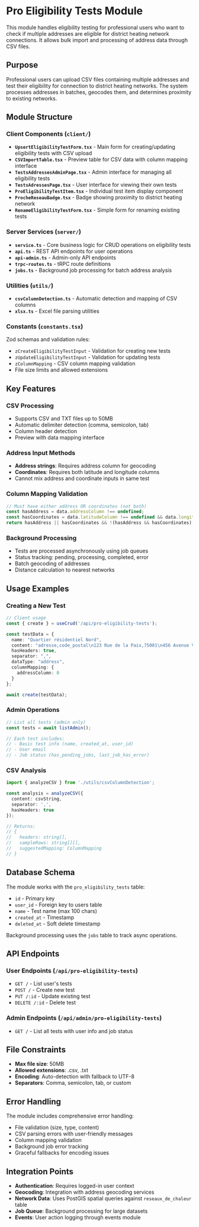 # Pro Eligibility Tests Module

This module handles eligibility testing for professional users who want to check if multiple addresses are eligible for district heating network connections. It allows bulk import and processing of address data through CSV files.

## Purpose

Professional users can upload CSV files containing multiple addresses and test their eligibility for connection to district heating networks. The system processes addresses in batches, geocodes them, and determines proximity to existing networks.

## Module Structure

### Client Components (`client/`)

- **`UpsertEligibilityTestForm.tsx`** - Main form for creating/updating eligibility tests with CSV upload
- **`CSVImportTable.tsx`** - Preview table for CSV data with column mapping interface  
- **`TestsAddressesAdminPage.tsx`** - Admin interface for managing all eligibility tests
- **`TestsAdressesPage.tsx`** - User interface for viewing their own tests
- **`ProEligibilityTestItem.tsx`** - Individual test item display component
- **`ProcheReseauBadge.tsx`** - Badge showing proximity to district heating network
- **`RenameEligibilityTestForm.tsx`** - Simple form for renaming existing tests

### Server Services (`server/`)

- **`service.ts`** - Core business logic for CRUD operations on eligibility tests
- **`api.ts`** - REST API endpoints for user operations
- **`api-admin.ts`** - Admin-only API endpoints
- **`trpc-routes.ts`** - tRPC route definitions
- **`jobs.ts`** - Background job processing for batch address analysis

### Utilities (`utils/`)

- **`csvColumnDetection.ts`** - Automatic detection and mapping of CSV columns
- **`xlsx.ts`** - Excel file parsing utilities

### Constants (`constants.tsx`)

Zod schemas and validation rules:
- `zCreateEligibilityTestInput` - Validation for creating new tests
- `zUpdateEligibilityTestInput` - Validation for updating tests  
- `zColumnMapping` - CSV column mapping validation
- File size limits and allowed extensions

## Key Features

### CSV Processing
- Supports CSV and TXT files up to 50MB
- Automatic delimiter detection (comma, semicolon, tab)
- Column header detection
- Preview with data mapping interface

### Address Input Methods
- **Address strings**: Requires address column for geocoding
- **Coordinates**: Requires both latitude and longitude columns
- Cannot mix address and coordinate inputs in same test

### Column Mapping Validation
```typescript
// Must have either address OR coordinates (not both)
const hasAddress = data.addressColumn !== undefined;
const hasCoordinates = data.latitudeColumn !== undefined && data.longitudeColumn !== undefined;
return hasAddress || hasCoordinates && !(hasAddress && hasCoordinates);
```

### Background Processing
- Tests are processed asynchronously using job queues
- Status tracking: pending, processing, completed, error
- Batch geocoding of addresses
- Distance calculation to nearest networks

## Usage Examples

### Creating a New Test

```typescript
// Client usage
const { create } = useCrud('/api/pro-eligibility-tests');

const testData = {
  name: "Quartier résidentiel Nord",
  content: "adresse,code_postal\n123 Rue de la Paix,75001\n456 Avenue Victor Hugo,75002",
  hasHeaders: true,
  separator: ",",
  dataType: "address",
  columnMapping: {
    addressColumn: 0
  }
};

await create(testData);
```

### Admin Operations

```typescript
// List all tests (admin only)
const tests = await listAdmin();

// Each test includes:
// - Basic test info (name, created_at, user_id)
// - User email
// - Job status (has_pending_jobs, last_job_has_error)
```

### CSV Analysis

```typescript
import { analyzeCSV } from './utils/csvColumnDetection';

const analysis = analyzeCSV({
  content: csvString,
  separator: ',',
  hasHeaders: true
});

// Returns:
// {
//   headers: string[],
//   sampleRows: string[][],
//   suggestedMapping: ColumnMapping
// }
```

## Database Schema

The module works with the `pro_eligibility_tests` table:
- `id` - Primary key
- `user_id` - Foreign key to users table
- `name` - Test name (max 100 chars)
- `created_at` - Timestamp
- `deleted_at` - Soft delete timestamp

Background processing uses the `jobs` table to track async operations.

## API Endpoints

### User Endpoints (`/api/pro-eligibility-tests`)
- `GET /` - List user's tests
- `POST /` - Create new test
- `PUT /:id` - Update existing test
- `DELETE /:id` - Delete test

### Admin Endpoints (`/api/admin/pro-eligibility-tests`)
- `GET /` - List all tests with user info and job status

## File Constraints

- **Max file size**: 50MB
- **Allowed extensions**: .csv, .txt
- **Encoding**: Auto-detection with fallback to UTF-8
- **Separators**: Comma, semicolon, tab, or custom

## Error Handling

The module includes comprehensive error handling:
- File validation (size, type, content)
- CSV parsing errors with user-friendly messages
- Column mapping validation
- Background job error tracking
- Graceful fallbacks for encoding issues

## Integration Points

- **Authentication**: Requires logged-in user context
- **Geocoding**: Integration with address geocoding services
- **Network Data**: Uses PostGIS spatial queries against `reseaux_de_chaleur` table
- **Job Queue**: Background processing for large datasets
- **Events**: User action logging through events module